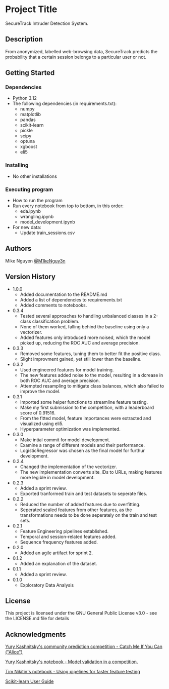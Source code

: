 # Project Title

SecureTrack Intruder Detection System.

## Description

From anonymized, labelled web-browsing data, SecureTrack predicts the probability that a certain session belongs to a particular user or not.

## Getting Started

### Dependencies

- Python 3.12
- The following dependencies (in requirements.txt):
  - numpy
  - matplotlib
  - pandas
  - scikit-learn
  - pickle
  - scipy
  - optuna
  - xgboost
  - eli5

### Installing

- No other installations

### Executing program

- How to run the program
- Run every notebook from top to bottom, in this order:
  - eda.ipynb
  - wrangling.ipynb
  - model_development.ipynb
- For new data:
  - Update train_sessions.csv

## Authors

Mike Nguyen
[@M1keNguy3n](https://github.com/M1keNguy3n)

## Version History

- 1.0.0
  - Added documentation to the README.md
  - Added a list of dependencies to requirements.txt
  - Added comments to notebooks.
- 0.3.4
  - Tested several approaches to handling unbalanced classes in a 2-class classification problem.
  - None of them worked, falling behind the baseline using only a vectorizer.
  - Added features only introduced more noised, which the model picked up, reducing the ROC AUC and average precision.
- 0.3.3
  - Removed some features, tuning them to better fit the positive class.
  - Slight improvment gained, yet still lower than the baseline.
- 0.3.2
  - Used engineered features for model training.
  - The new features added noise to the model, resulting in a dcrease in both ROC AUC and average precision.
  - Attempted resampling to mitigate class balances, which also failed to improve the model.
- 0.3.1
  - Imported some helper functions to streamline feature testing.
  - Make my first submission to the competition, with a leaderboard score of 0.91516.
  - From the fitted model, feature importances were extracted and visualized using eli5.
  - Hyperparameter optimization was implemented.
- 0.3.0
  - Make intial commit for model development.
  - Examine a range of different models and their performance.
  - LogisticRegressor was chosen as the final model for furthur development.
- 0.2.4
  - Changed the implementation of the vectorizer.
  - The new implementation converts site_IDs to URLs, making features more legible in model development.
- 0.2.3
  - Added a sprint review.
  - Exported tranformed train and test datasets to seperate files.
- 0.2.2
  - Reduced the number of added features due to overfitting.
  - Seperated scaled features from other features, as the transformations needs to be done seperately on the train and test sets.
- 0.2.1
  - Feature Engineering pipelines established.
  - Temporal and session-related features added.
  - Sequence frequency features added.
- 0.2.0
  - Added an agile artifact for sprint 2.
- 0.1.2
  - Added an explanation of the dataset.
- 0.1.1
  - Added a sprint review.
- 0.1.0
  - Exploratory Data Analysis

## License

This project is licensed under the GNU General Public License v3.0 - see the LICENSE.md file for details

## Acknowledgments

[Yury Kashnitsky's community prediction competition - Catch Me If You Can ("Alice")](https://www.kaggle.com/competitions/catch-me-if-you-can-intruder-detection-through-webpage-session-tracking2/overview)

[Yury Kashnitsky's notebook - Model validation in a competition.](https://www.kaggle.com/code/kashnitsky/model-validation-in-a-competition)

[Tim Nikitin's notebook - Using pipelines for faster feature testing](https://www.kaggle.com/code/artnikitin/using-pipelines-for-faster-feature-testing)

[Scikit-learn User Guide](https://scikit-learn.org/stable/user_guide.html)
